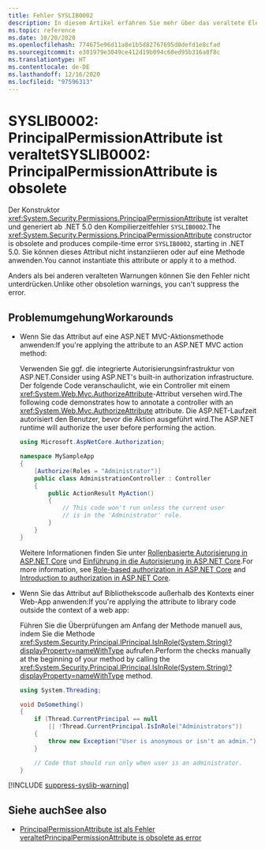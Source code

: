 ```yaml
---
title: Fehler SYSLIB0002
description: In diesem Artikel erfahren Sie mehr über das veraltete Element, das zur Kompilierzeit den Fehler SYSLIB0002 generiert.
ms.topic: reference
ms.date: 10/20/2020
ms.openlocfilehash: 774675e96d11a8e1b5d82767695d0defd1e8cfad
ms.sourcegitcommit: e301979e3049ce412d19b094c60ed95b316a8f8c
ms.translationtype: HT
ms.contentlocale: de-DE
ms.lasthandoff: 12/16/2020
ms.locfileid: "97596313"
---
```

# <a name="syslib0002-principalpermissionattribute-is-obsolete"></a><span data-ttu-id="b11b6-103">SYSLIB0002: PrincipalPermissionAttribute ist veraltet</span><span class="sxs-lookup"><span data-stu-id="b11b6-103">SYSLIB0002: PrincipalPermissionAttribute is obsolete</span></span>

<span data-ttu-id="b11b6-104">Der Konstruktor <xref:System.Security.Permissions.PrincipalPermissionAttribute> ist veraltet und generiert ab .NET 5.0 den Kompilierzeitfehler `SYSLIB0002`.</span><span class="sxs-lookup"><span data-stu-id="b11b6-104">The <xref:System.Security.Permissions.PrincipalPermissionAttribute> constructor is obsolete and produces compile-time error `SYSLIB0002`, starting in .NET 5.0.</span></span> <span data-ttu-id="b11b6-105">Sie können dieses Attribut nicht instanziieren oder auf eine Methode anwenden.</span><span class="sxs-lookup"><span data-stu-id="b11b6-105">You cannot instantiate this attribute or apply it to a method.</span></span>

<span data-ttu-id="b11b6-106">Anders als bei anderen veralteten Warnungen können Sie den Fehler nicht unterdrücken.</span><span class="sxs-lookup"><span data-stu-id="b11b6-106">Unlike other obsoletion warnings, you can't suppress the error.</span></span>

## <a name="workarounds"></a><span data-ttu-id="b11b6-107">Problemumgehung</span><span class="sxs-lookup"><span data-stu-id="b11b6-107">Workarounds</span></span>

- <span data-ttu-id="b11b6-108">Wenn Sie das Attribut auf eine ASP.NET MVC-Aktionsmethode anwenden:</span><span class="sxs-lookup"><span data-stu-id="b11b6-108">If you're applying the attribute to an ASP.NET MVC action method:</span></span>

  <span data-ttu-id="b11b6-109">Verwenden Sie ggf. die integrierte Autorisierungsinfrastruktur von ASP.NET.</span><span class="sxs-lookup"><span data-stu-id="b11b6-109">Consider using ASP.NET's built-in authorization infrastructure.</span></span> <span data-ttu-id="b11b6-110">Der folgende Code veranschaulicht, wie ein Controller mit einem <xref:System.Web.Mvc.AuthorizeAttribute>-Attribut versehen wird.</span><span class="sxs-lookup"><span data-stu-id="b11b6-110">The following code demonstrates how to annotate a controller with an <xref:System.Web.Mvc.AuthorizeAttribute> attribute.</span></span> <span data-ttu-id="b11b6-111">Die ASP.NET-Laufzeit autorisiert den Benutzer, bevor die Aktion ausgeführt wird.</span><span class="sxs-lookup"><span data-stu-id="b11b6-111">The ASP.NET runtime will authorize the user before performing the action.</span></span>

  ```csharp
  using Microsoft.AspNetCore.Authorization;

  namespace MySampleApp
  {
      [Authorize(Roles = "Administrator")]
      public class AdministrationController : Controller
      {
          public ActionResult MyAction()
          {
              // This code won't run unless the current user
              // is in the 'Administrator' role.
          }
      }
  }
  ```

  <span data-ttu-id="b11b6-112">Weitere Informationen finden Sie unter [Rollenbasierte Autorisierung in ASP.NET Core](/aspnet/core/security/authorization/roles) und [Einführung in die Autorisierung in ASP.NET Core](/aspnet/core/security/authorization/introduction).</span><span class="sxs-lookup"><span data-stu-id="b11b6-112">For more information, see [Role-based authorization in ASP.NET Core](/aspnet/core/security/authorization/roles) and [Introduction to authorization in ASP.NET Core](/aspnet/core/security/authorization/introduction).</span></span>

- <span data-ttu-id="b11b6-113">Wenn Sie das Attribut auf Bibliothekscode außerhalb des Kontexts einer Web-App anwenden:</span><span class="sxs-lookup"><span data-stu-id="b11b6-113">If you're applying the attribute to library code outside the context of a web app:</span></span>

  <span data-ttu-id="b11b6-114">Führen Sie die Überprüfungen am Anfang der Methode manuell aus, indem Sie die Methode <xref:System.Security.Principal.IPrincipal.IsInRole(System.String)?displayProperty=nameWithType> aufrufen.</span><span class="sxs-lookup"><span data-stu-id="b11b6-114">Perform the checks manually at the beginning of your method by calling the <xref:System.Security.Principal.IPrincipal.IsInRole(System.String)?displayProperty=nameWithType> method.</span></span>

  ```csharp
  using System.Threading;

  void DoSomething()
  {
      if (Thread.CurrentPrincipal == null
          || !Thread.CurrentPrincipal.IsInRole("Administrators"))
      {
          throw new Exception("User is anonymous or isn't an admin.");
      }

      // Code that should run only when user is an administrator.
  }
  ```

[!INCLUDE [suppress-syslib-warning](../../../../includes/suppress-syslib-warning.md)]

## <a name="see-also"></a><span data-ttu-id="b11b6-115">Siehe auch</span><span class="sxs-lookup"><span data-stu-id="b11b6-115">See also</span></span>

- [<span data-ttu-id="b11b6-116">PrincipalPermissionAttribute ist als Fehler veraltet</span><span class="sxs-lookup"><span data-stu-id="b11b6-116">PrincipalPermissionAttribute is obsolete as error</span></span>](../core-libraries/5.0/principalpermissionattribute-obsolete.md)
